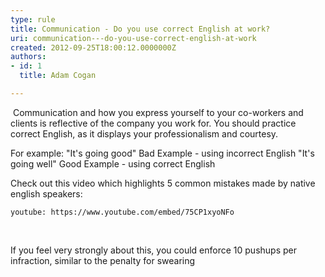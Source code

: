 ```yaml
---
type: rule
title: Communication - Do you use correct English at work?
uri: communication---do-you-use-correct-english-at-work
created: 2012-09-25T18:00:12.0000000Z
authors:
- id: 1
  title: Adam Cogan

---
```


​​                     Communication and how you express yourself to your co-workers and clients is reflective                     of the company you work for. You should practice correct English,                     as it displays your professionalism and courtesy.

​For example:
 "It's going good"  Bad Example - using incorrect English "It's going well"
Good Example - using correct English


Check out this video which highlights 5 common mistakes made by native english speakers:

`youtube: https://www.youtube.com/embed/75CP1xyoNFo`

​


If you feel very strongly about this, you could enforce 10 pushups per infraction, similar to the penalty for swearing
